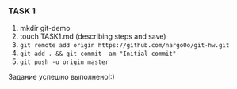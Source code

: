 ### TASK 1
1) mkdir git-demo
2) touch TASK1.md (describing steps and save)
3) `git remote add origin https://github.com/nargo0o/git-hw.git`
4) `git add . && git commit -am "Initial commit"`
5) `git push -u origin master`

Задание успешно выполнено!:)
